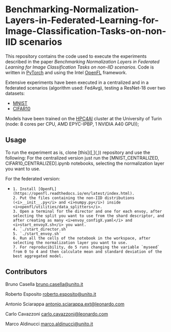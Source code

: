 # Benchmarking-Normalization-Layers-in-Federated-Learning-for-Image-Classification-Tasks-on-non-IID scenarios
This repository contains the code used to execute the experiments described in the paper <i>Benchmarking Normalization Layers in Federated Learning for Image Classification Tasks on non-IID scenarios</i>. Code is written in [PyTorch](https://pytorch.org/) and using the Intel [OpenFL](https://openfl.readthedocs.io/en/latest/index.html) framework.

Extensive experiments have been executed in a centralized and in a federated scenarios (algorithm used: FedAvg), testing a ResNet-18 over two datasets:
- [MNIST](http://yann.lecun.com/exdb/mnist/) 
- [CIFAR10](https://www.cs.toronto.edu/~kriz/cifar.html)

Models have been trained on the [HPC4AI](https://hpc4ai.unito.it/documentation/) cluster at the University of Turin (node: 8 cores per CPU, AMD EPYC-IPBP, 1 NVIDIA A40 GPU));

## Usage

To run the experiment as is, clone [this]([[
](https://github.com/CasellaJr/Benchmarking-Normalization-Layers-in-Federated-Learning-for-Image-Classification-Tasks-on-non-IID)]([
](https://github.com/CasellaJr/Benchmarking-Normalization-Layers-in-Federated-Learning-for-Image-Classification-Tasks-on-non-IID))) repository and use the following:
For the centralized version just run the [MNIST_CENTRALIZED, CIFAR10_CENTRALIZED].ipynb notebooks, selecting the normalization layer you want to use.

For the federated version:
- ```
  1. Install [OpenFL](https://openfl.readthedocs.io/en/latest/index.html).
  2. Put the files containing the non-IID distributions (<i>__init__.py</i> and <i>numpy.py</i>) inside <i>openfl/utilities/data_splitters</i>.
  3. Open a terminal for the director and one for each envoy, after selecting the split you want to use from the shard descriptor, and after creating as many <i>envoy_configX.yaml</i> and <i>start_envoyX.sh</i> you want.
  4. `./start_director.sh`
  5. `./start_envoy.sh`
  6. Run all the cells of the notebook in the workspace, after selecting the normalization layer you want to use.
  7. For reproducibility, do 5 runs changing the variable `myseed` from 0 to 4 and then calculate mean and standard deviation of the best aggregated model.
  ```


## Contributors

Bruno Casella <bruno.casella@unito.it>  

Roberto Esposito <roberto.esposito@unito.it>

Antonio Sciarappa <antonio.sciarappa.ext@leonardo.com>

Carlo Cavazzoni <carlo.cavazzoni@leonardo.com>

Marco Aldinucci <marco.aldinucci@unito.it>  

